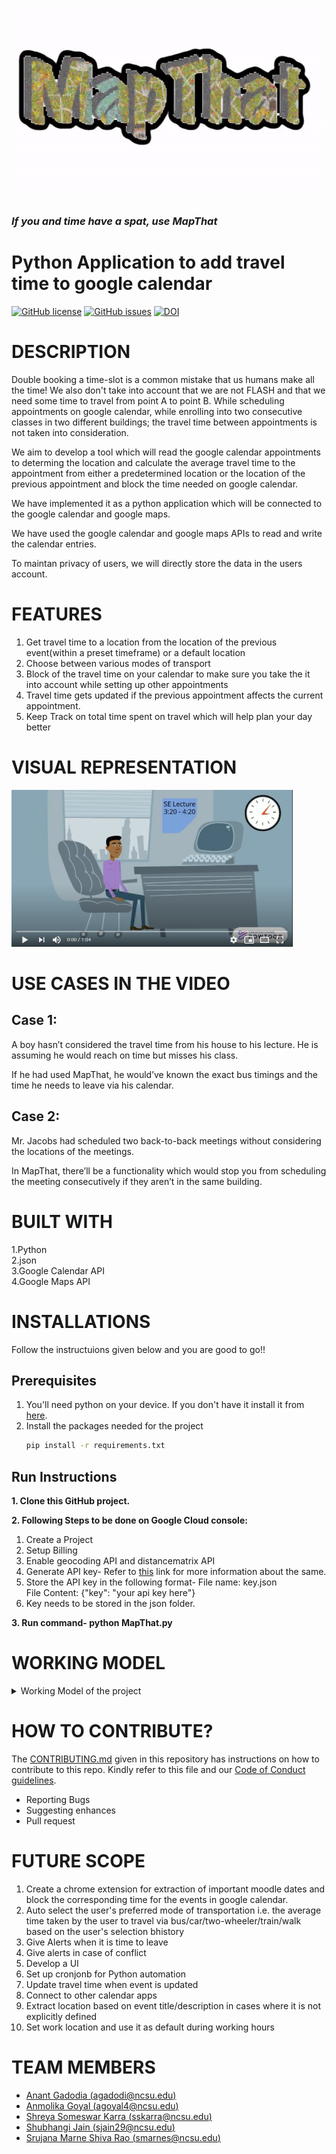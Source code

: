 <h1 align="center">
  <img src="https://github.com/SEProjGrp5/MapThat/blob/main/Images/MAPTHAT.gif.gif" width=800px height=300px>
</h1>

### *If you and time have a spat, use MapThat*

# Python Application to add travel time to google calendar

[![GitHub license](https://img.shields.io/github/license/SEProjGrp5/MapThat)](https://github.com/SEProjGrp5/MapThat/blob/main/LICENSE)
[![GitHub issues](https://img.shields.io/github/issues/SEProjGrp5/MapThat)](https://github.com/SEProjGrp5/MapThat/issues)
[![DOI](https://zenodo.org/badge/408263207.svg)](https://zenodo.org/badge/latestdoi/408263207)

# DESCRIPTION

Double booking a time-slot is a common mistake that us humans make all the time! We also don't take into account that we are not FLASH and that we need some time to travel from point A to point B. While scheduling appointments on google calendar, while enrolling into two consecutive classes in two different buildings; the travel time between appointments is not taken into consideration.

We aim to develop a tool which will read the google calendar appointments to determing the location and calculate the average travel time to the appointment from either a predetermined location or the location of the previous appointment and block the time needed on google calendar.

We have implemented it as a python application which will be connected to the google calendar and google maps. 

We have used the google calendar and google maps APIs to read and write the calendar entries.

To maintan privacy of users, we will directly store the data in the users account.

# FEATURES
1. Get travel time to a location from the location of the previous event(within a preset timeframe) or a default location
2. Choose between various modes of transport
3. Block of the travel time on your calendar to make sure you take the it into account while setting up other appointments
4. Travel time gets updated if the previous appointment affects the current appointment.
5. Keep Track on total time spent on travel which will help plan your day better


# VISUAL REPRESENTATION

<a href="https://www.youtube.com/watch?v=EBHrUYNMrJs" target="_blank"><img src="https://github.com/SEProjGrp5/MapThat/blob/main/Images/screenshot.PNG" width="450" alt="Visual Representation for MapThat"/></a>

# USE CASES IN THE VIDEO

## Case 1: 
A boy hasn’t considered the travel time from his house to his lecture. He is assuming he would reach on time but misses his class.

If he had used MapThat, he would’ve known the exact bus timings and the time he needs to leave via his calendar.

## Case 2: 
Mr. Jacobs had scheduled two back-to-back meetings without considering the locations of the meetings.

In MapThat, there’ll be a functionality which would stop you from scheduling the meeting consecutively if they aren’t in the same building.


# BUILT WITH
1.Python \
2.json \
3.Google Calendar API \
4.Google Maps API

# INSTALLATIONS
Follow the instructuions given below and you are good to go!! 
## Prerequisites
1. You'll need python on your device. If you don't have it install it from [here](https://www.python.org/downloads/).
2. Install the packages needed for the project 
    ```sh 
    pip install -r requirements.txt
    ```
## Run Instructions
**1. Clone this GitHub project.**

**2. Following Steps to be done on Google Cloud console:**
  1. Create a Project 
  2. Setup Billing 
  3. Enable geocoding API and distancematrix API
  4. Generate API key-
      Refer to [this](https://developers.google.com/maps/documentation/geocoding/get-api-key) link for more information about the same.
  5. Store the API key in the following format-
      File name: key.json \
      File Content: {"key": "your api key here"}
  6. Key needs to be stored in the json folder.
  
**3. Run command- python MapThat.py**

# WORKING MODEL
<details>
  <summary>Working Model of the project </summary>
  <details>
  1. <img src="https://github.com/SEProjGrp5/MapThat/blob/main/Images/IMG1.jpeg"><br/>
    <br/>
  2. <img src="https://github.com/SEProjGrp5/MapThat/blob/main/Images/IMG2.jpeg" ><br/>
    <br/>
  3. <img src="https://github.com/SEProjGrp5/MapThat/blob/main/Images/IMG3.jpeg" ><br/>
    <br/>
  4. <img src="https://github.com/SEProjGrp5/MapThat/blob/main/Images/IMG4.jpeg" ><br/>
    <br/>
  5. <img src="https://github.com/SEProjGrp5/MapThat/blob/main/Images/IMG5.jpeg" ><br/>
    <br/>
  6. <img src="https://github.com/SEProjGrp5/MapThat/blob/main/Images/IMG6.jpeg" ><br/>
    <br/>
  7. <img src="https://github.com/SEProjGrp5/MapThat/blob/main/Images/IMG7.jpeg" ><br/>
    <br/>
  8. <img src="https://github.com/SEProjGrp5/MapThat/blob/main/Images/IMG8.jpeg" ><br/>
    <br/>
  9. <img src="https://github.com/SEProjGrp5/MapThat/blob/main/Images/IMG9.jpeg" ><br/>
    <br/>
  10. <img src="https://github.com/SEProjGrp5/MapThat/blob/main/Images/IMG10.jpeg" ><br/>
    <br/>
  11. <img src="https://github.com/SEProjGrp5/MapThat/blob/main/Images/IMG11.jpeg" ><br/>
    <br/>
  12. <img src="https://github.com/SEProjGrp5/MapThat/blob/main/Images/IMG12.jpeg" ><br/>
    <br/>
  13. <img src="https://github.com/SEProjGrp5/MapThat/blob/main/Images/IMG13.jpeg" ><br/>
    <br/>
  14. <img src="https://github.com/SEProjGrp5/MapThat/blob/main/Images/IMG14.jpeg" ><br/>
    <br/>
  15. <img src="https://github.com/SEProjGrp5/MapThat/blob/main/Images/IMG15.jpeg" ><br/>
    <br/>
  16 <img src="https://github.com/SEProjGrp5/MapThat/blob/main/Images/IMG16.jpeg" ><br/>
    <br/>
</details>
</details>

# HOW TO CONTRIBUTE?
The [CONTRIBUTING.md](https://github.com/SEProjGrp5/MapThat/blob/main/CONTRIBUTING.md) given in this repository has instructions on how to contribute to this repo. Kindly refer to this file and our [Code of Conduct guidelines](https://github.com/SEProjGrp5/MapThat/blob/main/CODE_OF_CONDUCT.md).

- Reporting Bugs
- Suggesting enhances
- Pull request


# FUTURE SCOPE
1. Create a chrome extension for extraction of important moodle dates and block the corresponding time for the events in google calendar.
2. Auto select the user's preferred mode of transportation i.e. the average time taken by the user to travel via bus/car/two-wheeler/train/walk based on the user's selection bhistory
3. Give Alerts when it is time to leave
4. Give alerts in case of conflict
5. Develop a UI
6. Set up cronjonb for Python automation
7. Update travel time when event is updated
8. Connect to other calendar apps
9. Extract location based on event title/description in cases where it is not explicitly defined
10. Set work location and use it as default during working hours

# TEAM MEMBERS
- [Anant Gadodia (agadodi@ncsu.edu)](https://github.com/antgad)
- [Anmolika Goyal (agoyal4@ncsu.edu)](https://github.com/AnmolikaGoyal)
- [Shreya Someswar Karra (sskarra@ncsu.edu)](https://github.com/sskarra1234)
- [Shubhangi Jain (sjain29@ncsu.edu)](https://github.com/shubhangij12)
- [Srujana Marne Shiva Rao (smarnes@ncsu.edu)](https://github.com/srujanarao)







